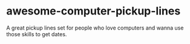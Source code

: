 # awesome-computer-pickup-lines
A great pickup lines set for people who love computers and wanna use those skills to get dates.
